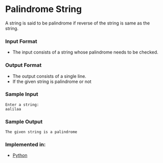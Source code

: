 # Palindrome String

 A string is said to be palindrome if reverse of the string is same as the string.
### Input Format

- The input consists of a string whose palindrome needs to be checked.

### Output Format

- The output consists of a single line.
- If the given string is palindrome or not

### Sample Input

```
Enter a string:
aalilaa
```

### Sample Output

```
The given string is a palindrome
```

### Implemented in:

- [Python](Palindrome/palindrome.py)


